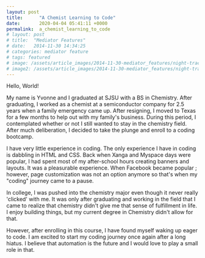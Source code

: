 ```yaml
---
layout: post
title:      "A Chemist Learning to Code"
date:       2020-04-04 05:41:11 +0000
permalink:  a_chemist_learning_to_code
# layout: post
# title:  "Mediator Features"
# date:   2014-11-30 14:34:25
# categories: mediator feature
# tags: featured
# image: /assets/article_images/2014-11-30-mediator_features/night-track.JPG
# image2: /assets/article_images/2014-11-30-mediator_features/night-track-mobile.JPG
---
```



Hello, World! 

My name is Yvonne and I graduated at SJSU with a BS in Chemistry. After graduating, I worked as a chemist at a semiconductor company for 2.5 years when a family emergency came up. After resigning, I moved to Texas for a few months to help out with my family's business. During this period, I contemplated whether or not I still wanted to stay in the chemistry field. After much deliberation, I decided to take the plunge and enroll to a coding bootcamp.

I have very little experience in coding. The only experience I have in coding is dabbling in HTML and CSS. Back when Xanga and Myspace days were popular, I had spent most of my after-school hours creating banners and layouts. It was a pleasurable experience. When Facebook became popular ; however, page customization was not an option anymore so that's when my "coding" journey came to a pause. 

In college, I was pushed into the chemistry major even though it never really 'clicked' with me. It was only after graduating and working in the field that I came to realize that chemistry didn't give me that sense of fulfillment in life. I enjoy building things, but my current degree in Chemistry didn't allow for that. 

However, after enrolling in this course, I have found myself waking up eager to code. I am excited to start my coding journey once again after a long hiatus. I believe that automation is the future and I would love to play a small role in that.
